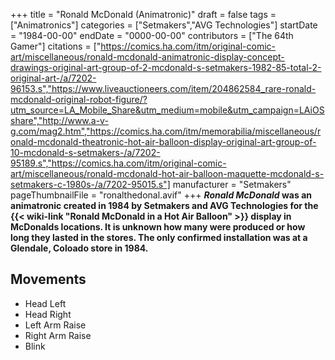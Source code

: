 +++
title = "Ronald McDonald (Animatronic)"
draft = false
tags = ["Animatronics"]
categories = ["Setmakers","AVG Technologies"]
startDate = "1984-00-00"
endDate = "0000-00-00"
contributors = ["The 64th Gamer"]
citations = ["https://comics.ha.com/itm/original-comic-art/miscellaneous/ronald-mcdonald-animatronic-display-concept-drawings-original-art-group-of-2-mcdonald-s-setmakers-1982-85-total-2-original-art-/a/7202-96153.s","https://www.liveauctioneers.com/item/204862584_rare-ronald-mcdonald-original-robot-figure/?utm_source=LA_Mobile_Share&utm_medium=mobile&utm_campaign=LAiOSshare","http://www.a-v-g.com/mag2.htm","https://comics.ha.com/itm/memorabilia/miscellaneous/ronald-mcdonald-theatronic-hot-air-balloon-display-original-art-group-of-10-mcdonald-s-setmakers-/a/7202-95189.s","https://comics.ha.com/itm/original-comic-art/miscellaneous/ronald-mcdonald-hot-air-balloon-maquette-mcdonald-s-setmakers-c-1980s-/a/7202-95015.s"]
manufacturer = "Setmakers"
pageThumbnailFile = "ronalthedonal.avif"
+++
***Ronald McDonald* was an animatronic created in 1984 by Setmakers and AVG Technologies for the {{< wiki-link "Ronald McDonald in a Hot Air Balloon" >}} display in McDonalds locations.
It is unknown how many were produced or how long they lasted in the stores. The only confirmed installation was at a Glendale, Coloado store in 1984.**

## Movements

- Head Left
- Head Right
- Left Arm Raise
- Right Arm Raise
- Blink
